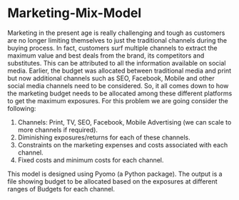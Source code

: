 # Marketing-Mix-Model
Marketing in the present age is really challenging and tough as customers are no longer limiting themselves to just the traditional channels during the buying process. In fact, customers surf multiple channels to extract the maximum value and best deals from the brand, its competitors and substitutes. This can be attributed to all the information available on social media. Earlier, the budget was allocated between traditional media and print but now additional channels such as SEO, Facebook, Mobile and other social media channels need to be considered.
So, it all comes down to how the marketing budget needs to be allocated among these different platforms to get the maximum exposures. For this problem we are going consider the following:
1. Channels: Print, TV, SEO, Facebook, Mobile Advertising (we can scale to more channels if required).
2. Diminishing exposures/returns for each of these channels.
3. Constraints on the marketing expenses and costs associated with each channel.
4. Fixed costs and minimum costs for each channel.

This model is designed using Pyomo (a Python package). The output is a file showing budget to be allocated based on the exposures at different ranges of Budgets for each channel. 
